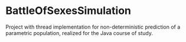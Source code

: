 # BattleOfSexesSimulation
Project with thread implementation for non-deterministic prediction of a parametric population, realized for the Java course of study.
